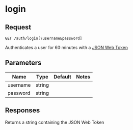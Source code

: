 # login
## Request
`GET /auth/login[?username&password]`

Authenticates a user for 60 minutes with a [JSON Web Token](https://jwt.io/)
## Parameters
|Name|Type|Default|Notes|
|---|---|---|---|
|username|string|||
|password|string|||

## Responses
Returns a string containing the JSON Web Token